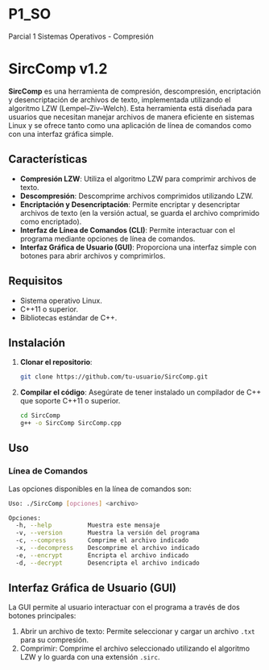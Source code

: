 # P1_SO
Parcial 1 Sistemas Operativos - Compresión

# SircComp v1.2

**SircComp** es una herramienta de compresión, descompresión, encriptación y desencriptación de archivos de texto, implementada utilizando el algoritmo LZW (Lempel–Ziv–Welch). Esta herramienta está diseñada para usuarios que necesitan manejar archivos de manera eficiente en sistemas Linux y se ofrece tanto como una aplicación de línea de comandos como con una interfaz gráfica simple.

## Características

- **Compresión LZW**: Utiliza el algoritmo LZW para comprimir archivos de texto.
- **Descompresión**: Descomprime archivos comprimidos utilizando LZW.
- **Encriptación y Desencriptación**: Permite encriptar y desencriptar archivos de texto (en la versión actual, se guarda el archivo comprimido como encriptado).
- **Interfaz de Línea de Comandos (CLI)**: Permite interactuar con el programa mediante opciones de línea de comandos.
- **Interfaz Gráfica de Usuario (GUI)**: Proporciona una interfaz simple con botones para abrir archivos y comprimirlos.

## Requisitos

- Sistema operativo Linux.
- C++11 o superior.
- Bibliotecas estándar de C++.

## Instalación

1. **Clonar el repositorio**:
    ```bash
    git clone https://github.com/tu-usuario/SircComp.git
    ```

2. **Compilar el código**:
    Asegúrate de tener instalado un compilador de C++ que soporte C++11 o superior.
    ```bash
    cd SircComp
    g++ -o SircComp SircComp.cpp
    ```

## Uso

### Línea de Comandos

Las opciones disponibles en la línea de comandos son:

```bash
Uso: ./SircComp [opciones] <archivo>

Opciones:
  -h, --help          Muestra este mensaje
  -v, --version       Muestra la versión del programa
  -c, --compress      Comprime el archivo indicado
  -x, --decompress    Descomprime el archivo indicado
  -e, --encrypt       Encripta el archivo indicado
  -d, --decrypt       Desencripta el archivo indicado

```

## Interfaz Gráfica de Usuario (GUI)

La GUI permite al usuario interactuar con el programa a través de dos botones principales:

1. Abrir un archivo de texto: Permite seleccionar y cargar un archivo ```.txt``` para su compresión.
2. Comprimir: Comprime el archivo seleccionado utilizando el algoritmo LZW y lo guarda con una extensión ```.sirc```.